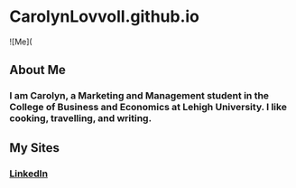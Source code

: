 # CarolynLovvoll.github.io
![Me](
## About Me 
### I am Carolyn, a Marketing and Management student in the College of Business and Economics at Lehigh University. I like cooking, travelling, and writing. 
## My Sites 
### [LinkedIn](linkedin.com/in/carolynlovvoll) 
### 
